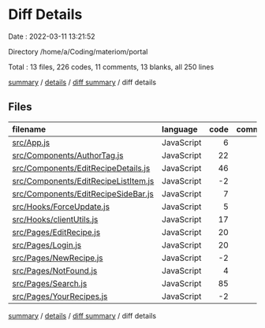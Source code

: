 # Diff Details

Date : 2022-03-11 13:21:52

Directory /home/a/Coding/materiom/portal

Total : 13 files,  226 codes, 11 comments, 13 blanks, all 250 lines

[summary](results.md) / [details](details.md) / [diff summary](diff.md) / diff details

## Files
| filename | language | code | comment | blank | total |
| :--- | :--- | ---: | ---: | ---: | ---: |
| [src/App.js](/src/App.js) | JavaScript | 6 | 0 | 0 | 6 |
| [src/Components/AuthorTag.js](/src/Components/AuthorTag.js) | JavaScript | 22 | 0 | 4 | 26 |
| [src/Components/EditRecipeDetails.js](/src/Components/EditRecipeDetails.js) | JavaScript | 46 | 0 | 1 | 47 |
| [src/Components/EditRecipeListItem.js](/src/Components/EditRecipeListItem.js) | JavaScript | -2 | 0 | 0 | -2 |
| [src/Components/EditRecipeSideBar.js](/src/Components/EditRecipeSideBar.js) | JavaScript | 7 | 0 | 0 | 7 |
| [src/Hooks/ForceUpdate.js](/src/Hooks/ForceUpdate.js) | JavaScript | 5 | 0 | 1 | 6 |
| [src/Hooks/clientUtils.js](/src/Hooks/clientUtils.js) | JavaScript | 17 | 3 | 0 | 20 |
| [src/Pages/EditRecipe.js](/src/Pages/EditRecipe.js) | JavaScript | 20 | 4 | -2 | 22 |
| [src/Pages/Login.js](/src/Pages/Login.js) | JavaScript | 20 | 0 | 0 | 20 |
| [src/Pages/NewRecipe.js](/src/Pages/NewRecipe.js) | JavaScript | -2 | 0 | -1 | -3 |
| [src/Pages/NotFound.js](/src/Pages/NotFound.js) | JavaScript | 4 | 0 | 0 | 4 |
| [src/Pages/Search.js](/src/Pages/Search.js) | JavaScript | 85 | 4 | 10 | 99 |
| [src/Pages/YourRecipes.js](/src/Pages/YourRecipes.js) | JavaScript | -2 | 0 | 0 | -2 |

[summary](results.md) / [details](details.md) / [diff summary](diff.md) / diff details